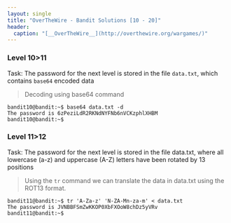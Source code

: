 ```yaml
---
layout: single
title: "OverTheWire - Bandit Solutions [10 - 20]"
header:
  caption: "[__OverTheWire__](http://overthewire.org/wargames/)"
---
```


### Level 10>11

Task: The password for the next level is stored in the file `data.txt`, which contains `base64` encoded data

> Decoding using base64 command

```console
bandit10@bandit:~$ base64 data.txt -d
The password is 6zPeziLdR2RKNdNYFNb6nVCKzphlXHBM
bandit10@bandit:~$
```
### Level 11>12

Task: The password for the next level is stored in the file data.txt, where all lowercase (a-z) and uppercase (A-Z) letters have been rotated by 13 positions

> Using the `tr` command we can translate the data in data.txt using the ROT13 format.

```console
bandit11@bandit:~$ tr 'A-Za-z' 'N-ZA-Mn-za-m' < data.txt
The password is JVNBBFSmZwKKOP0XbFXOoW8chDz5yVRv
bandit11@bandit:~$
```